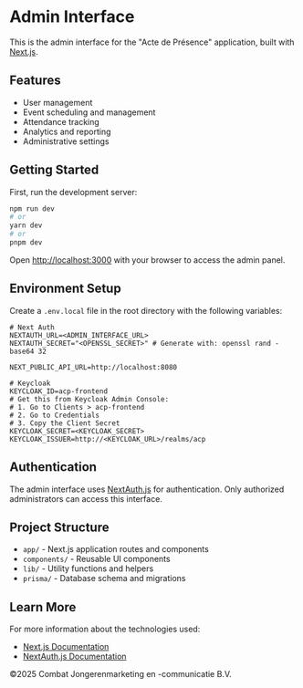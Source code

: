 # Admin Interface

This is the admin interface for the "Acte de Présence" application, built with [Next.js](https://nextjs.org).

## Features

- User management
- Event scheduling and management
- Attendance tracking
- Analytics and reporting
- Administrative settings

## Getting Started

First, run the development server:

```bash
npm run dev
# or
yarn dev
# or
pnpm dev
```

Open [http://localhost:3000](http://localhost:3000) with your browser to access the admin panel.

## Environment Setup

Create a `.env.local` file in the root directory with the following variables:

```
# Next Auth
NEXTAUTH_URL=<ADMIN_INTERFACE_URL>
NEXTAUTH_SECRET="<OPENSSL_SECRET>" # Generate with: openssl rand -base64 32

NEXT_PUBLIC_API_URL=http://localhost:8080

# Keycloak
KEYCLOAK_ID=acp-frontend
# Get this from Keycloak Admin Console:
# 1. Go to Clients > acp-frontend
# 2. Go to Credentials
# 3. Copy the Client Secret
KEYCLOAK_SECRET=<KEYCLOAK_SECRET>
KEYCLOAK_ISSUER=http://<KEYCLOAK_URL>/realms/acp
```

## Authentication

The admin interface uses [NextAuth.js](https://next-auth.js.org/) for authentication. Only authorized administrators can access this interface.

## Project Structure

- `app/` - Next.js application routes and components
- `components/` - Reusable UI components
- `lib/` - Utility functions and helpers
- `prisma/` - Database schema and migrations

## Learn More

For more information about the technologies used:

- [Next.js Documentation](https://nextjs.org/docs)
- [NextAuth.js Documentation](https://next-auth.js.org/getting-started/introduction)

©2025 Combat Jongerenmarketing en -communicatie B.V.